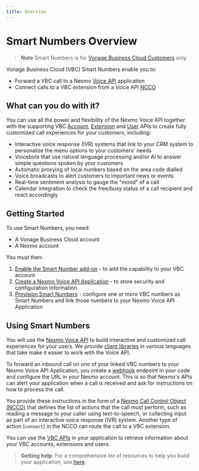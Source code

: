 ```yaml
---
title: Overview
---
```

# Smart Numbers Overview

> **Note** Smart Numbers is for [Vonage Business Cloud Customers](https://www.vonage.com/business/) only.

Vonage Business Cloud (VBC) Smart Numbers enable you to:

* Forward a VBC call to a Nexmo [Voice API](/voice/voice-api/api-reference) application
* Connect calls to a VBC extension from a Voice API [NCCO](/voice/voice-api/guides/ncco)

## What can you do with it?
You can use all the power and flexibility of the Nexmo Voice API together with the supporting VBC [Account](/vonage-business-cloud/vbc-apis/account-api/overview), [Extension](/vonage-business-cloud/vbc-apis/extension-api/overview) and [User](/vonage-business-cloud/vbc-apis/user-api/overview) APIs to create fully customized call experiences for your customers, including:

* Interactive voice response (IVR) systems that link to your CRM system to personalize the menu options to your customers' needs
* Voicebots that use natural language processing and/or AI to answer simple questions spoken by your customers
* Automatic proxying of local numbers based on the area code dialled
* Voice broadcasts to alert customers to important news or events
* Real-time sentiment analysis to gauge the "mood" of a call
* Calendar integration to check the free/busy status of a call recipient and react accordingly

## Getting Started
To use Smart Numbers, you need:

* A Vonage Business Cloud account
* A Nexmo account

You must then:

1. [Enable the Smart Number add-on](/vonage-business-cloud/smart-numbers/guides/enable-addon) - to add the capability to your VBC account
2. [Create a Nexmo Voice API Application](/vonage-business-cloud/smart-numbers/guides/create-voice-application) - to store security and configuration information
3. [Provision Smart Numbers](/vonage-business-cloud/smart-numbers/guides/provision-smart-numbers) - configure one or more VBC numbers as Smart Numbers and link those numbers to your Nexmo Voice API Application

## Using Smart Numbers

You will use the [Nexmo Voice API](/voice/voice-api/api-reference) to build interactive and customized call experiences for your users. We provide [client libraries](https://github.com/Nexmo/) in various languages that take make it easier to work with the Voice API.

To forward an inbound call on one of your linked VBC numbers to your Nexmo Voice API Application, you create a [webhook](/concepts/guides/webhooks) endpoint in your code and configure the URL in your Nexmo account. This is so that Nexmo's APIs can alert your application when a call is received and ask for instructions on how to process the call.

You provide these instructions in the form of a [Nexmo Call Control Object (NCCO)](/voice/voice-api/guides/ncco) that defines the list of actions that the call must perform, such as reading a message to your caller using text-to-speech, or collecting input as part of an interactive voice response (IVR) system. Another type of action (`connect`) in the NCCO can route the call to a VBC extension.

You can use the [VBC APIs](/vonage-business-cloud/vbc-apis/overview) in your application to retrieve information about your VBC accounts, extensions and users.

> **Getting help**: For a comprehensive list of resources to help you build your application, see [here](/vonage-business-cloud/smart-numbers/guides/vbc-resources).
